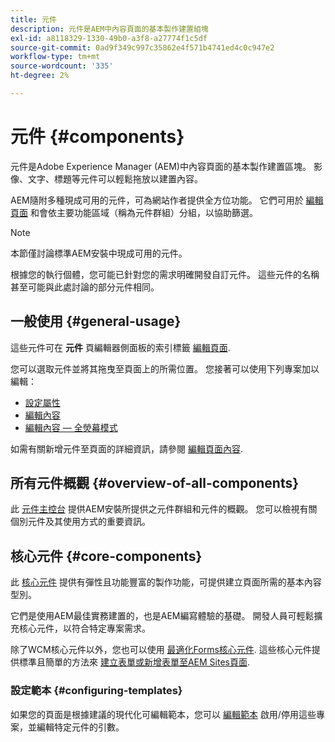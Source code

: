 ```yaml
---
title: 元件
description: 元件是AEM中內容頁面的基本製作建置組塊
exl-id: a8118329-1330-49b0-a3f8-a27774f1c5df
source-git-commit: 0ad9f349c997c35862e4f571b4741ed4c0c947e2
workflow-type: tm+mt
source-wordcount: '335'
ht-degree: 2%

---
```


# 元件 {#components}

元件是Adobe Experience Manager (AEM)中內容頁面的基本製作建置區塊。 影像、文字、標題等元件可以輕鬆拖放以建置內容。

AEM隨附多種現成可用的元件，可為網站作者提供全方位功能。 它們可用於 [編輯頁面](/help/sites-cloud/authoring/fundamentals/editing-content.md) 和會依主要功能區域（稱為元件群組）分組，以協助篩選。

>[!NOTE]
>
>本節僅討論標準AEM安裝中現成可用的元件。
>
>根據您的執行個體，您可能已針對您的需求明確開發自訂元件。 這些元件的名稱甚至可能與此處討論的部分元件相同。

## 一般使用 {#general-usage}

這些元件可在 **元件** 頁編輯器側面板的索引標籤 [編輯頁面](/help/sites-cloud/authoring/fundamentals/editing-content.md).

您可以選取元件並將其拖曳至頁面上的所需位置。 您接著可以使用下列專案加以編輯：

* [設定屬性](/help/sites-cloud/authoring/fundamentals/page-properties.md)
* [編輯內容](/help/sites-cloud/authoring/fundamentals/editing-content.md)
* [編輯內容 — 全熒幕模式](/help/sites-cloud/authoring/fundamentals/editing-content.md#edit-content-full-screen-mode)

如需有關新增元件至頁面的詳細資訊，請參閱 [編輯頁面內容](/help/sites-cloud/authoring/fundamentals/editing-content.md).

## 所有元件概觀 {#overview-of-all-components}

此 [元件主控台](/help/sites-cloud/authoring/features/components-console.md) 提供AEM安裝所提供之元件群組和元件的概觀。 您可以檢視有關個別元件及其使用方式的重要資訊。

## 核心元件 {#core-components}

此 [核心元件](https://experienceleague.adobe.com/docs/experience-manager-core-components/using/introduction.html?lang=zh-Hant) 提供有彈性且功能豐富的製作功能，可提供建立頁面所需的基本內容型別。

它們是使用AEM最佳實務建置的，也是AEM編寫體驗的基礎。 開發人員可輕鬆擴充核心元件，以符合特定專案需求。

除了WCM核心元件以外，您也可以使用 [最適化Forms核心元件](https://experienceleague.adobe.com/docs/experience-manager-core-components/using/adaptive-forms/introduction.html#features). 這些核心元件提供標準且簡單的方法來 [建立表單或新增表單至AEM Sites頁面](/help/forms/create-or-add-an-adaptive-form-to-aem-sites-page.md).

### 設定範本 {#configuring-templates}

如果您的頁面是根據建議的現代化可編輯範本，您可以 [編輯範本](/help/sites-cloud/authoring/features/templates.md) 啟用/停用這些專案，並編輯特定元件的引數。
